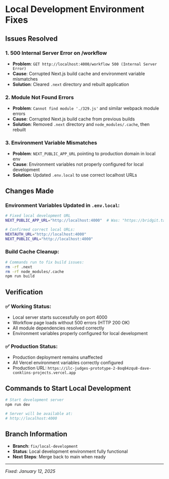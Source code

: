 # Local Development Environment Fixes

## Issues Resolved

### 1. **500 Internal Server Error on /workflow**
- **Problem**: `GET http://localhost:4000/workflow 500 (Internal Server Error)`
- **Cause**: Corrupted Next.js build cache and environment variable mismatches
- **Solution**: Cleared `.next` directory and rebuilt application

### 2. **Module Not Found Errors**
- **Problem**: `Cannot find module './329.js'` and similar webpack module errors
- **Cause**: Corrupted Next.js build cache from previous builds
- **Solution**: Removed `.next` directory and `node_modules/.cache`, then rebuilt

### 3. **Environment Variable Mismatches**
- **Problem**: `NEXT_PUBLIC_APP_URL` pointing to production domain in local env
- **Cause**: Environment variables not properly configured for local development
- **Solution**: Updated `.env.local` to use correct localhost URLs

## Changes Made

### Environment Variables Updated in `.env.local`:
```bash
# Fixed local development URL
NEXT_PUBLIC_APP_URL="http://localhost:4000"  # Was: "https://bridgit.tasqer.com/"

# Confirmed correct local URLs:
NEXTAUTH_URL="http://localhost:4000"
NEXT_PUBLIC_URL="http://localhost:4000"
```

### Build Cache Cleanup:
```bash
# Commands run to fix build issues:
rm -rf .next
rm -rf node_modules/.cache
npm run build
```

## Verification

### ✅ **Working Status**:
- Local server starts successfully on port 4000
- Workflow page loads without 500 errors (HTTP 200 OK)
- All module dependencies resolved correctly
- Environment variables properly configured for local development

### ✅ **Production Status**:
- Production deployment remains unaffected
- All Vercel environment variables correctly configured
- Production URL: `https://ilc-judges-prototype-2-8oq84zqu8-dave-conklins-projects.vercel.app`

## Commands to Start Local Development

```bash
# Start development server
npm run dev

# Server will be available at:
# http://localhost:4000
```

## Branch Information

- **Branch**: `fix/local-development`
- **Status**: Local development environment fully functional
- **Next Steps**: Merge back to main when ready

---
*Fixed: January 12, 2025*
